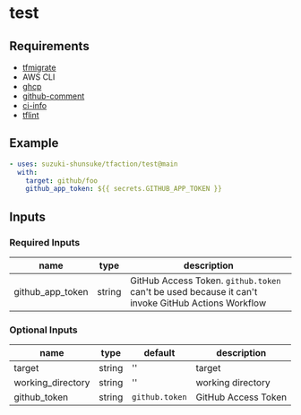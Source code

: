 # test

## Requirements

* [tfmigrate](https://github.com/minamijoyo/tfmigrate)
* AWS CLI
* [ghcp](https://github.com/int128/ghcp)
* [github-comment](https://github.com/suzuki-shunsuke/github-comment)
* [ci-info](https://github.com/suzuki-shunsuke/ci-info)
* [tflint](https://github.com/aquasecurity/tfsec)

## Example

```yaml
- uses: suzuki-shunsuke/tfaction/test@main
  with:
    target: github/foo
    github_app_token: ${{ secrets.GITHUB_APP_TOKEN }}
```

## Inputs

### Required Inputs

name | type | description
--- | --- | ---
github_app_token | string | GitHub Access Token. `github.token` can't be used because it can't invoke GitHub Actions Workflow

### Optional Inputs

name | type | default | description
--- | --- | --- | ---
target | string | '' | target
working_directory | string | '' | working directory
github_token | string | `github.token` | GitHub Access Token
